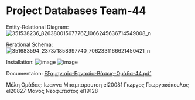 # Project Databases Team-44
Entity-Relational Diagram:
![351538236_826380015677767_1066245636714549008_n](https://github.com/georgegeo248/Project_Databases_Team_44/assets/74141049/0209b817-af36-4049-b294-889e2683f54b)




Rerational Schema:
![351683594_237371858997740_7062331166621450421_n](https://github.com/georgegeo248/Project_Databases_Team_44/assets/74141049/4f431b36-794c-4d4c-929f-e3adde484d47)




Installation:
![image](https://github.com/georgegeo248/Project_Databases_Team_44/assets/74141049/054ae4b3-3a05-417f-b617-222ca5914cef)
![image](https://github.com/georgegeo248/Project_Databases_Team_44/assets/74141049/ecbeb40b-ee36-419c-8576-b49879c0befe)


Documentaion:
[Εξαμηνιαία-Εργασία-Βάσεις-Ομάδα-44.pdf](https://github.com/georgegeo248/Project_Databases_Team_44/files/11646589/-.-.-.-44.pdf)

Μέλη Ομάδας:
Ιωαννα Μπαμπαρουτση el20081
Γιωργος Γεωργακόπουλος el20827
Μανος Νεοφωτιστος el19128
